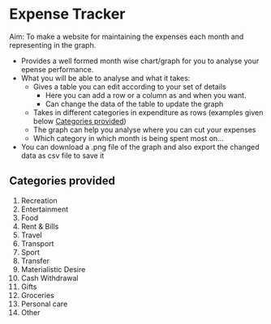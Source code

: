 # Expense Tracker

Aim: To make a website for maintaining the expenses each month and representing in the graph.

* Provides a well formed month wise chart/graph for you to analyse your epense performance.
* What you will be able to analyse and what it takes:
    * Gives a table you can edit according to your set of details
        * Here you can add a row or a column as and when you want.
        * Can change the data of the table to update the graph
    * Takes in different categories in expenditure as rows (examples given below [Categories provided](#categories-provided))
    * The graph can help you analyse where you can cut your expenses
    * Which category in which month is being spent most on...
* You can download a .png file of the graph and also export the changed data as csv file to save it


## Categories provided
   1. Recreation
   2. Entertainment
   3. Food
   4. Rent & Bills
   5. Travel
   6. Transport
   7. Sport
   8. Transfer
   9. Materialistic Desire
   10. Cash Withdrawal
   11. Gifts
   12. Groceries
   13. Personal care
   14. Other

